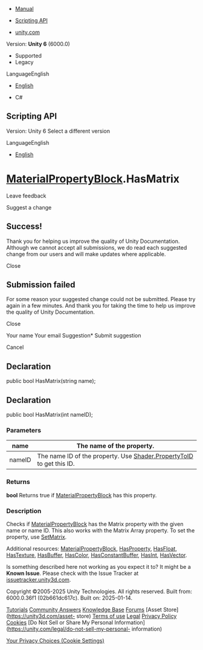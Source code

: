 [ ]()

  * [Manual](../Manual/index.html)
  * [Scripting API](../ScriptReference/index.html)

  * [unity.com](https://unity.com/)

Version: **Unity 6** (6000.0)

  * Supported
  * Legacy

LanguageEnglish

  * [English]()

  * C#

[ ](https://docs.unity3d.com)

## Scripting API

Version: Unity 6 Select a different version

LanguageEnglish

  * [English]()

#  [MaterialPropertyBlock](MaterialPropertyBlock.html).HasMatrix

Leave feedback

Suggest a change

## Success!

Thank you for helping us improve the quality of Unity Documentation. Although
we cannot accept all submissions, we do read each suggested change from our
users and will make updates where applicable.

Close

## Submission failed

For some reason your suggested change could not be submitted. Please <a>try
again</a> in a few minutes. And thank you for taking the time to help us
improve the quality of Unity Documentation.

Close

Your name Your email Suggestion* Submit suggestion

Cancel

[ ]()

## Declaration

public bool HasMatrix(string name);

## Declaration

public bool HasMatrix(int nameID);

### Parameters

name | The name of the property.  
---|---  
nameID | The name ID of the property. Use [Shader.PropertyToID](Shader.PropertyToID.html) to get this ID.  
  
### Returns

**bool** Returns true if [MaterialPropertyBlock](MaterialPropertyBlock.html)
has this property.

### Description

Checks if [MaterialPropertyBlock](MaterialPropertyBlock.html) has the Matrix
property with the given name or name ID. This also works with the Matrix Array
property. To set the property, use
[SetMatrix](MaterialPropertyBlock.SetMatrix.html).

Additional resources: [MaterialPropertyBlock](MaterialPropertyBlock.html),
[HasProperty](MaterialPropertyBlock.HasProperty.html),
[HasFloat](MaterialPropertyBlock.HasFloat.html),
[HasTexture](MaterialPropertyBlock.HasTexture.html),
[HasBuffer](MaterialPropertyBlock.HasBuffer.html),
[HasColor](MaterialPropertyBlock.HasColor.html),
[HasConstantBuffer](MaterialPropertyBlock.HasConstantBuffer.html),
[HasInt](MaterialPropertyBlock.HasInt.html),
[HasVector](MaterialPropertyBlock.HasVector.html).

Is something described here not working as you expect it to? It might be a
**Known Issue**. Please check with the Issue Tracker at
[issuetracker.unity3d.com](https://issuetracker.unity3d.com).

Copyright ©2005-2025 Unity Technologies. All rights reserved. Built from:
6000.0.36f1 (02b661dc617c). Built on: 2025-01-14.

[Tutorials](https://unity3d.com/learn) [Community
Answers](https://answers.unity3d.com) [Knowledge
Base](https://support.unity3d.com/hc/en-us)
[Forums](https://forum.unity3d.com) [Asset Store](https://unity3d.com/asset-
store) [Terms of use](https://docs.unity3d.com/Manual/TermsOfUse.html)
[Legal](https://unity.com/legal) [Privacy
Policy](https://unity.com/legal/privacy-policy)
[Cookies](https://unity.com/legal/cookie-policy) [Do Not Sell or Share My
Personal Information](https://unity.com/legal/do-not-sell-my-personal-
information)

[Your Privacy Choices (Cookie Settings)](javascript:void\(0\);)

